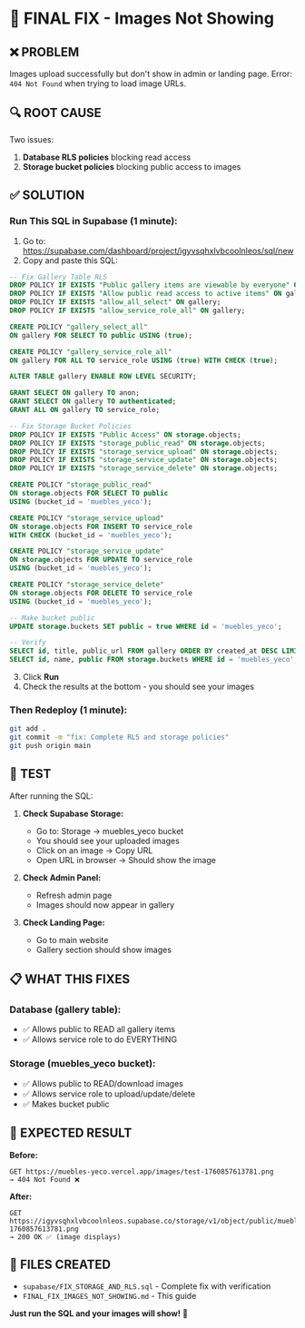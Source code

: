 # 🔧 FINAL FIX - Images Not Showing

## ❌ **PROBLEM**

Images upload successfully but don't show in admin or landing page.
Error: `404 Not Found` when trying to load image URLs.

## 🔍 **ROOT CAUSE**

Two issues:

1. **Database RLS policies** blocking read access
2. **Storage bucket policies** blocking public access to images

## ✅ **SOLUTION**

### **Run This SQL in Supabase** (1 minute):

1. Go to: https://supabase.com/dashboard/project/igyvsqhxlvbcoolnleos/sql/new
2. Copy and paste this SQL:

```sql
-- Fix Gallery Table RLS
DROP POLICY IF EXISTS "Public gallery items are viewable by everyone" ON gallery;
DROP POLICY IF EXISTS "Allow public read access to active items" ON gallery;
DROP POLICY IF EXISTS "allow_all_select" ON gallery;
DROP POLICY IF EXISTS "allow_service_role_all" ON gallery;

CREATE POLICY "gallery_select_all"
ON gallery FOR SELECT TO public USING (true);

CREATE POLICY "gallery_service_role_all"
ON gallery FOR ALL TO service_role USING (true) WITH CHECK (true);

ALTER TABLE gallery ENABLE ROW LEVEL SECURITY;

GRANT SELECT ON gallery TO anon;
GRANT SELECT ON gallery TO authenticated;
GRANT ALL ON gallery TO service_role;

-- Fix Storage Bucket Policies
DROP POLICY IF EXISTS "Public Access" ON storage.objects;
DROP POLICY IF EXISTS "storage_public_read" ON storage.objects;
DROP POLICY IF EXISTS "storage_service_upload" ON storage.objects;
DROP POLICY IF EXISTS "storage_service_update" ON storage.objects;
DROP POLICY IF EXISTS "storage_service_delete" ON storage.objects;

CREATE POLICY "storage_public_read"
ON storage.objects FOR SELECT TO public
USING (bucket_id = 'muebles_yeco');

CREATE POLICY "storage_service_upload"
ON storage.objects FOR INSERT TO service_role
WITH CHECK (bucket_id = 'muebles_yeco');

CREATE POLICY "storage_service_update"
ON storage.objects FOR UPDATE TO service_role
USING (bucket_id = 'muebles_yeco');

CREATE POLICY "storage_service_delete"
ON storage.objects FOR DELETE TO service_role
USING (bucket_id = 'muebles_yeco');

-- Make bucket public
UPDATE storage.buckets SET public = true WHERE id = 'muebles_yeco';

-- Verify
SELECT id, title, public_url FROM gallery ORDER BY created_at DESC LIMIT 3;
SELECT id, name, public FROM storage.buckets WHERE id = 'muebles_yeco';
```

3. Click **Run**
4. Check the results at the bottom - you should see your images

### **Then Redeploy** (1 minute):

```bash
git add .
git commit -m "fix: Complete RLS and storage policies"
git push origin main
```

## 🧪 **TEST**

After running the SQL:

1. **Check Supabase Storage:**

   - Go to: Storage → muebles_yeco bucket
   - You should see your uploaded images
   - Click on an image → Copy URL
   - Open URL in browser → Should show the image

2. **Check Admin Panel:**

   - Refresh admin page
   - Images should now appear in gallery

3. **Check Landing Page:**
   - Go to main website
   - Gallery section should show images

## 📋 **WHAT THIS FIXES**

### **Database (gallery table):**

- ✅ Allows public to READ all gallery items
- ✅ Allows service role to do EVERYTHING

### **Storage (muebles_yeco bucket):**

- ✅ Allows public to READ/download images
- ✅ Allows service role to upload/update/delete
- ✅ Makes bucket public

## 🎯 **EXPECTED RESULT**

**Before:**

```
GET https://muebles-yeco.vercel.app/images/test-1760857613781.png
→ 404 Not Found ❌
```

**After:**

```
GET https://igyvsqhxlvbcoolnleos.supabase.co/storage/v1/object/public/muebles_yeco/images/test/test-1760857613781.png
→ 200 OK ✅ (image displays)
```

## 🚀 **FILES CREATED**

- `supabase/FIX_STORAGE_AND_RLS.sql` - Complete fix with verification
- `FINAL_FIX_IMAGES_NOT_SHOWING.md` - This guide

**Just run the SQL and your images will show!** 🎉
